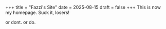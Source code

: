 +++
title = "Fazzi's Site"
date = 2025-08-15
draft = false
+++
This is now my homepage. Suck it, losers!


or dont.
or do.
